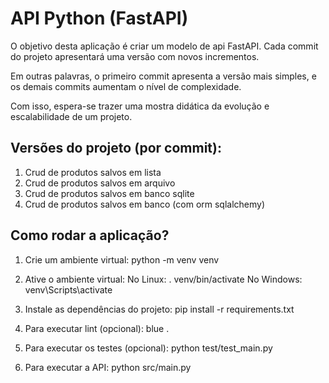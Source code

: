 # API Python (FastAPI)

O objetivo desta aplicação é criar um modelo de api FastAPI. Cada commit do projeto apresentará uma versão com novos incrementos.

Em outras palavras, o primeiro commit apresenta a versão mais simples, e os demais commits aumentam o nível de complexidade.

Com isso, espera-se trazer uma mostra didática da evolução e escalabilidade de um projeto.

## Versões do projeto (por commit):

1. Crud de produtos salvos em lista
2. Crud de produtos salvos em arquivo
3. Crud de produtos salvos em banco sqlite
4. Crud de produtos salvos em banco (com orm sqlalchemy)


## Como rodar a aplicação?

1. Crie um ambiente virtual: 
    python -m venv venv

2. Ative o ambiente virtual: 
    No Linux: . venv/bin/activate
    No Windows: venv\Scripts\activate

3. Instale as dependências do projeto:
    pip install -r requirements.txt

4. Para executar lint (opcional):
    blue .

5. Para executar os testes (opcional):
    python test/test_main.py

6. Para executar a API:
    python src/main.py

